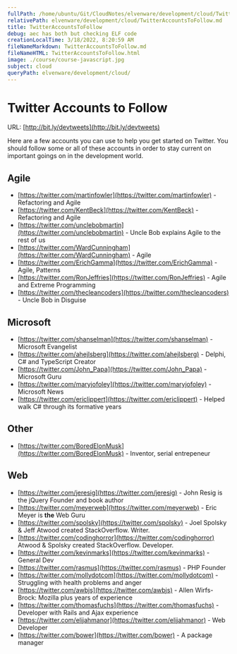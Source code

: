 ```yaml
---
fullPath: /home/ubuntu/Git/CloudNotes/elvenware/development/cloud/TwitterAccountsToFollow.md
relativePath: elvenware/development/cloud/TwitterAccountsToFollow.md
title: TwitterAccountsToFollow
debug: aec has both but checking ELF code
creationLocalTime: 3/18/2022, 8:20:59 AM
fileNameMarkdown: TwitterAccountsToFollow.md
fileNameHTML: TwitterAccountsToFollow.html
image: ./course/course-javascript.jpg
subject: cloud
queryPath: elvenware/development/cloud/
---
```


<!-- toc -->
<!-- tocstop -->

# Twitter Accounts to Follow

URL: [http://bit.ly/devtweets](http://bit.ly/devtweets)

Here are a few accounts you can use to help you get started on Twitter. You should follow some or all of these accounts in order to stay current on important goings on in the development world.

## Agile

* [https://twitter.com/martinfowler](https://twitter.com/martinfowler) - Refactoring and Agile
* [https://twitter.com/KentBeck](https://twitter.com/KentBeck) - Refactoring and Agile
* [https://twitter.com/unclebobmartin](https://twitter.com/unclebobmartin) - Uncle Bob explains Agile to the rest of us
* [https://twitter.com/WardCunningham](https://twitter.com/WardCunningham) - Agile
* [https://twitter.com/ErichGamma](https://twitter.com/ErichGamma) - Agile, Patterns
* [https://twitter.com/RonJeffries](https://twitter.com/RonJeffries) - Agile and Extreme Programming
* [https://twitter.com/thecleancoders](https://twitter.com/thecleancoders) - Uncle Bob in Disguise

## Microsoft

* [https://twitter.com/shanselman](https://twitter.com/shanselman) - Microsoft Evangelist
* [https://twitter.com/ahejlsberg](https://twitter.com/ahejlsberg) - Delphi, C# and TypeScript Creator
* [https://twitter.com/John_Papa](https://twitter.com/John_Papa) - Microsoft Guru
* [https://twitter.com/maryjofoley](https://twitter.com/maryjofoley) - Microsoft News
* [https://twitter.com/ericlippert](https://twitter.com/ericlippert) - Helped walk C# through its formative years

## Other

* [https://twitter.com/BoredElonMusk](https://twitter.com/BoredElonMusk) - Inventor, serial entrepeneur

## Web

* [https://twitter.com/jeresig](https://twitter.com/jeresig) - John Resig is the jQuery Founder and book author
* [https://twitter.com/meyerweb](https://twitter.com/meyerweb) - Eric Meyer is **the** Web Guru
* [https://twitter.com/spolsky](https://twitter.com/spolsky) - Joel Spolsky & Jeff Atwood created StackOverflow. Writer.
* [https://twitter.com/codinghorror](https://twitter.com/codinghorror) Atwood & Spolsky created StackOverflow. Developer.
* [https://twitter.com/kevinmarks](https://twitter.com/kevinmarks) - General Dev
* [https://twitter.com/rasmus](https://twitter.com/rasmus) - PHP Founder
* [https://twitter.com/mollydotcom](https://twitter.com/mollydotcom) - Struggling with health problems and anger
* [https://twitter.com/awbjs](https://twitter.com/awbjs) - Allen Wirfs-Brock: Mozilla plus years of experience
* [https://twitter.com/thomasfuchs](https://twitter.com/thomasfuchs) - Developer with Rails and Ajax experience
* [https://twitter.com/elijahmanor](https://twitter.com/elijahmanor) - Web Developer
* [https://twitter.com/bower](https://twitter.com/bower) - A package manager

